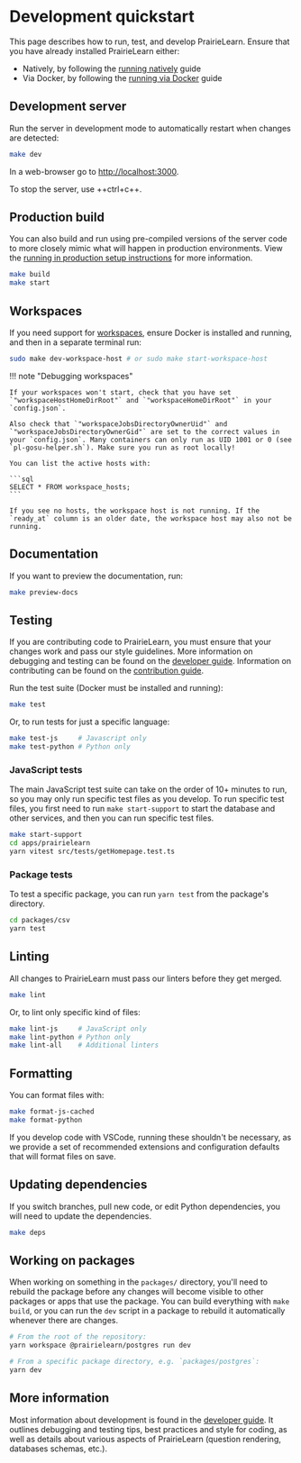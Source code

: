 # Development quickstart

This page describes how to run, test, and develop PrairieLearn. Ensure that you have already installed PrairieLearn either:

- Natively, by following the [running natively](installingNative.md) guide
- Via Docker, by following the [running via Docker](installingLocal.md) guide

## Development server

Run the server in development mode to automatically restart when changes are detected:

```sh
make dev
```

In a web-browser go to [http://localhost:3000](http://localhost:3000).

To stop the server, use ++ctrl+c++.

## Production build

You can also build and run using pre-compiled versions of the server code to more closely mimic what will happen in production environments. View the [running in production setup instructions](../running-in-production/setup.md) for more information.

```sh
make build
make start
```

## Workspaces

If you need support for [workspaces](../workspaces/index.md), ensure Docker is installed and running, and then in a separate terminal run:

```sh
sudo make dev-workspace-host # or sudo make start-workspace-host
```

!!! note "Debugging workspaces"

    If your workspaces won't start, check that you have set `"workspaceHostHomeDirRoot"` and `"workspaceHomeDirRoot"` in your `config.json`.

    Also check that `"workspaceJobsDirectoryOwnerUid"` and `"workspaceJobsDirectoryOwnerGid"` are set to the correct values in your `config.json`. Many containers can only run as UID 1001 or 0 (see `pl-gosu-helper.sh`). Make sure you run as root locally!

    You can list the active hosts with:

    ```sql
    SELECT * FROM workspace_hosts;
    ```

    If you see no hosts, the workspace host is not running. If the `ready_at` column is an older date, the workspace host may also not be running.

## Documentation

If you want to preview the documentation, run:

```sh
make preview-docs
```

## Testing

If you are contributing code to PrairieLearn, you must ensure that your changes work and pass our style guidelines. More information on debugging and testing can be found on the [developer guide](./guide.md). Information on contributing can be found on the [contribution guide](../contributing.md).

Run the test suite (Docker must be installed and running):

```sh
make test
```

Or, to run tests for just a specific language:

```sh
make test-js     # Javascript only
make test-python # Python only
```

### JavaScript tests

The main JavaScript test suite can take on the order of 10+ minutes to run, so you may only run specific test files as you develop. To run specific test files, you first need to run `make start-support` to start the database and other services, and then you can run specific test files.

```sh
make start-support
cd apps/prairielearn
yarn vitest src/tests/getHomepage.test.ts
```

### Package tests

To test a specific package, you can run `yarn test` from the package's directory.

```sh
cd packages/csv
yarn test
```

## Linting

All changes to PrairieLearn must pass our linters before they get merged.

```sh
make lint
```

Or, to lint only specific kind of files:

```sh
make lint-js     # JavaScript only
make lint-python # Python only
make lint-all    # Additional linters
```

## Formatting

You can format files with:

```sh
make format-js-cached
make format-python
```

If you develop code with VSCode, running these shouldn't be necessary, as we provide a set of recommended extensions and configuration defaults that will format files on save.

## Updating dependencies

If you switch branches, pull new code, or edit Python dependencies, you will need to update the dependencies.

```sh
make deps
```

## Working on packages

When working on something in the `packages/` directory, you'll need to rebuild the package before any changes will become visible to other packages or apps that use the package. You can build everything with `make build`, or you can run the `dev` script in a package to rebuild it automatically whenever there are changes.

```sh
# From the root of the repository:
yarn workspace @prairielearn/postgres run dev

# From a specific package directory, e.g. `packages/postgres`:
yarn dev
```

## More information

Most information about development is found in the [developer guide](./guide.md). It outlines debugging and testing tips, best practices and style for coding, as well as details about various aspects of PrairieLearn (question rendering, databases schemas, etc.).
